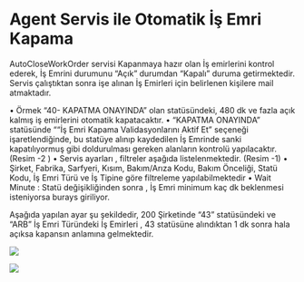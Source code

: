 # Agent Servis ile Otomatik İş Emri Kapama

AutoCloseWorkOrder servisi Kapanmaya hazır olan İş emirlerini kontrol ederek, İş Emrini durumunu “Açık” durumdan “Kapalı” duruma getirmektedir.  Servis çalıştıktan sonra işe alınan İş Emirleri için belirlenen kişilere mail atmaktadır.

• Örmek  “40- KAPATMA ONAYINDA” olan statüsündeki,  480 dk ve fazla açık kalmış iş emirlerini otomatik kapatacaktır.
	•  “KAPATMA ONAYINDA” statüsünde ““İş Emri Kapama Validasyonlarını Aktif Et” seçeneği işaretlendiğinde, bu statüye alınıp kaydedilen İş Emrinde sanki kapatılıyormuş gibi doldurulması gereken alanların kontrolü yapılacaktır. (Resim -2 )
	• Servis ayarları , filtreler aşağıda listelenmektedir.  (Resim -1)
	• Şirket, Fabrika, Sarfyeri, Kısım, Bakım/Arıza Kodu, Bakım Önceliği, Statü Kodu, İş Emri Türü ve İş Tipine göre  filtreleme yapılabilmektedir
	• Wait Minute : Statü değişikliğinden sonra , İş Emri minimum kaç dk beklenmesi isteniyorsa burays giriliyor.


Aşağıda yapılan ayar şu şekildedir, 200 Şirketinde “43” statüsündeki  ve “ARB” İş Emri Türündeki İş Emirleri , 43 statüsüne alındıktan 1 dk sonra hala açıksa kapansın anlamına gelmektedir.

![](https://docsbimser.blob.core.windows.net/imagecontainer/AutoClose1-d2850fa2-839a-4b31-9d84-dbe6c51c538b.png)

![](https://docsbimser.blob.core.windows.net/imagecontainer/AutoClose2-53f32606-77bc-4f19-aa9f-32312bb9fc2d.png)


